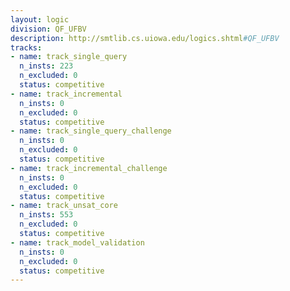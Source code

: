 ```yaml
---
layout: logic
division: QF_UFBV
description: http://smtlib.cs.uiowa.edu/logics.shtml#QF_UFBV
tracks:
- name: track_single_query
  n_insts: 223
  n_excluded: 0
  status: competitive
- name: track_incremental
  n_insts: 0
  n_excluded: 0
  status: competitive
- name: track_single_query_challenge
  n_insts: 0
  n_excluded: 0
  status: competitive
- name: track_incremental_challenge
  n_insts: 0
  n_excluded: 0
  status: competitive
- name: track_unsat_core
  n_insts: 553
  n_excluded: 0
  status: competitive
- name: track_model_validation
  n_insts: 0
  n_excluded: 0
  status: competitive
---
```

